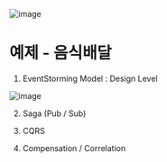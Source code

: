 ![image](https://user-images.githubusercontent.com/487999/79708354-29074a80-82fa-11ea-80df-0db3962fb453.png)

# 예제 - 음식배달

1. EventStorming Model : Design Level

![image](https://github.com/Sunhokim90/example-food-delivery/assets/132859955/b16ebd43-3915-4880-bf19-e3826627891f)

2. Saga (Pub / Sub)


3. CQRS


4. Compensation / Correlation
